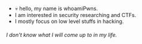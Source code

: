 + 💀 hello, my name is whoamiPwns.
+ I am interested in security researching and CTFs.
+ I mostly focus on low level stuffs in hacking.

###### I don't know what I will come up to in my life.
